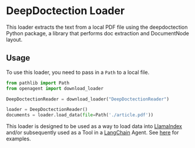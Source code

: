 # DeepDoctection Loader

This loader extracts the text from a local PDF file using the deepdoctection Python package, a library that performs
doc extraction and DocumentNode layout.

## Usage

To use this loader, you need to pass in a `Path` to a local file.

```python
from pathlib import Path
from openagent import download_loader

DeepDoctectionReader = download_loader("DeepDoctectionReader")

loader = DeepDoctectionReader()
documents = loader.load_data(file=Path('./article.pdf'))
```

This loader is designed to be used as a way to load data into [LlamaIndex](https://github.com/jerryjliu/gpt_index/tree/main/gpt_index) and/or subsequently used as a Tool in a [LangChain](https://github.com/hwchase17/langchain) Agent. See [here](https://github.com/emptycrown/llama-hub/tree/main) for examples.
